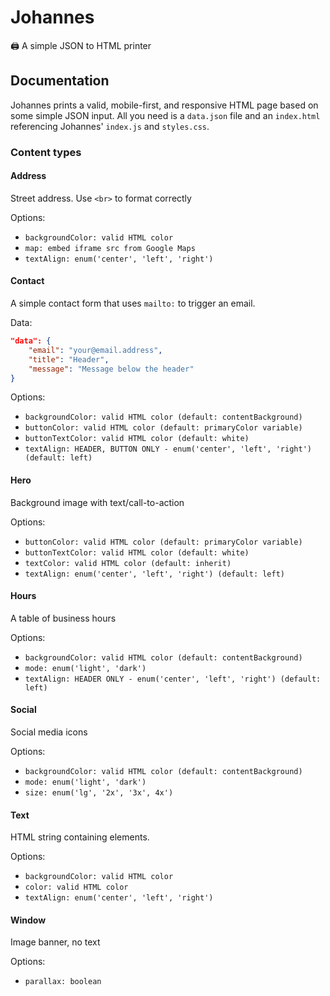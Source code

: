 # Johannes

🖨 A simple JSON to HTML printer


## Documentation

Johannes prints a valid, mobile-first, and responsive HTML page based on some simple JSON input. All you need is a `data.json` file and an `index.html` referencing Johannes' `index.js` and `styles.css`.

### Content types

#### Address

Street address. Use `<br>` to format correctly

Options:

- `backgroundColor: valid HTML color`
- `map: embed iframe src from Google Maps`
- `textAlign: enum('center', 'left', 'right')`

#### Contact

A simple contact form that uses `mailto:` to trigger an email.

Data:

```json
"data": {
    "email": "your@email.address",
    "title": "Header",
    "message": "Message below the header"
}
```

Options:

- `backgroundColor: valid HTML color (default: contentBackground)`
- `buttonColor: valid HTML color (default: primaryColor variable)`
- `buttonTextColor: valid HTML color (default: white)`
- `textAlign: HEADER, BUTTON ONLY - enum('center', 'left', 'right') (default: left)`


#### Hero

Background image with text/call-to-action

Options:

- `buttonColor: valid HTML color (default: primaryColor variable)`
- `buttonTextColor: valid HTML color (default: white)`
- `textColor: valid HTML color (default: inherit)`
- `textAlign: enum('center', 'left', 'right') (default: left)`

#### Hours

A table of business hours

Options:

- `backgroundColor: valid HTML color (default: contentBackground)`
- `mode: enum('light', 'dark')`
- `textAlign: HEADER ONLY - enum('center', 'left', 'right') (default: left)`

#### Social

Social media icons

Options:

- `backgroundColor: valid HTML color (default: contentBackground)`
- `mode: enum('light', 'dark')`
- `size: enum('lg', '2x', '3x', 4x')`

#### Text

HTML string containing elements.

Options:

- `backgroundColor: valid HTML color`
- `color: valid HTML color`
- `textAlign: enum('center', 'left', 'right')`

#### Window

Image banner, no text

Options:

- `parallax: boolean`